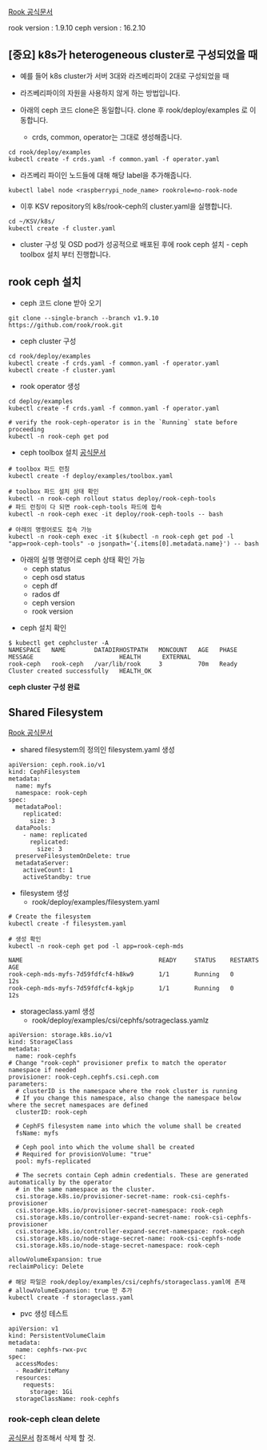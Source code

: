 [Rook 공식문서](https://rook.io/docs/rook/v1.9/quickstart.html)

rook version : 1.9.10
ceph version : 16.2.10

## [중요] k8s가 heterogeneous cluster로 구성되었을 때
* 예를 들어 k8s cluster가 서버 3대와 라즈베리파이 2대로 구성되었을 때
* 라즈베리파이의 자원을 사용하지 않게 하는 방법입니다.   

* 아래의 ceph 코드 clone은 동일합니다. clone 후 rook/deploy/examples 로 이동합니다.
  * crds, common, operator는 그대로 생성해줍니다.
```
cd rook/deploy/examples
kubectl create -f crds.yaml -f common.yaml -f operator.yaml
```

* 라즈베리 파이인 노드들에 대해 해당 label을 추가해줍니다.
```
kubectl label node <raspberrypi_node_name> rookrole=no-rook-node
```

* 이후 KSV repository의 k8s/rook-ceph의 cluster.yaml을 실행합니다.
```
cd ~/KSV/k8s/
kubectl create -f cluster.yaml
```

* cluster 구성 및 OSD pod가 성공적으로 배포된 후에  rook ceph 설치 - ceph toolbox 설치 부터 진행합니다.

## rook ceph 설치 

* ceph 코드 clone 받아 오기
```
git clone --single-branch --branch v1.9.10 https://github.com/rook/rook.git
```

* ceph cluster 구성
```
cd rook/deploy/examples
kubectl create -f crds.yaml -f common.yaml -f operator.yaml
kubectl create -f cluster.yaml
```

* rook operator 생성
```
cd deploy/examples
kubectl create -f crds.yaml -f common.yaml -f operator.yaml

# verify the rook-ceph-operator is in the `Running` state before proceeding
kubectl -n rook-ceph get pod
```

* ceph toolbox 설치
[공식문서](https://rook.io/docs/rook/v1.8/ceph-toolbox.html)
```
# toolbox 파드 런칭
kubectl create -f deploy/examples/toolbox.yaml

# toolbox 파드 설치 상태 확인
kubectl -n rook-ceph rollout status deploy/rook-ceph-tools
# 파드 런칭이 다 되면 rook-ceph-tools 파드에 접속
kubectl -n rook-ceph exec -it deploy/rook-ceph-tools -- bash

# 아래의 명령어로도 접속 가능
kubectl -n rook-ceph exec -it $(kubectl -n rook-ceph get pod -l "app=rook-ceph-tools" -o jsonpath='{.items[0].metadata.name}') -- bash
```
- 아래의 실행 명령어로 ceph 상태 확인 가능
    - ceph status
    - ceph osd status
    - ceph df
    - rados df
    - ceph version
    - rook version



* ceph 설치 확인
```
$ kubectl get cephcluster -A
NAMESPACE   NAME        DATADIRHOSTPATH   MONCOUNT   AGE   PHASE   MESSAGE                        HEALTH      EXTERNAL
rook-ceph   rook-ceph   /var/lib/rook     3          70m   Ready   Cluster created successfully   HEALTH_OK
```

**ceph cluster 구성 완료**


## Shared Filesystem
[Rook 공식문서](https://rook.io/docs/rook/v1.9/ceph-filesystem.html)

* shared filesystem의 정의인 filesystem.yaml 생성
```
apiVersion: ceph.rook.io/v1
kind: CephFilesystem
metadata:
  name: myfs
  namespace: rook-ceph
spec:
  metadataPool:
    replicated:
      size: 3
  dataPools:
    - name: replicated
      replicated:
        size: 3
  preserveFilesystemOnDelete: true
  metadataServer:
    activeCount: 1
    activeStandby: true
``` 
* filesystem 생성
  * rook/deploy/examples/filesystem.yaml
```
# Create the filesystem
kubectl create -f filesystem.yaml

# 생성 확인
kubectl -n rook-ceph get pod -l app=rook-ceph-mds

NAME                                      READY     STATUS    RESTARTS   AGE
rook-ceph-mds-myfs-7d59fdfcf4-h8kw9       1/1       Running   0          12s
rook-ceph-mds-myfs-7d59fdfcf4-kgkjp       1/1       Running   0          12s
```

* storageclass.yaml 생성
  * rook/deploy/examples/csi/cephfs/sotrageclass.yamlz
```
apiVersion: storage.k8s.io/v1
kind: StorageClass
metadata:
  name: rook-cephfs
# Change "rook-ceph" provisioner prefix to match the operator namespace if needed
provisioner: rook-ceph.cephfs.csi.ceph.com
parameters:
  # clusterID is the namespace where the rook cluster is running
  # If you change this namespace, also change the namespace below where the secret namespaces are defined
  clusterID: rook-ceph

  # CephFS filesystem name into which the volume shall be created
  fsName: myfs

  # Ceph pool into which the volume shall be created
  # Required for provisionVolume: "true"
  pool: myfs-replicated

  # The secrets contain Ceph admin credentials. These are generated automatically by the operator
  # in the same namespace as the cluster.
  csi.storage.k8s.io/provisioner-secret-name: rook-csi-cephfs-provisioner
  csi.storage.k8s.io/provisioner-secret-namespace: rook-ceph
  csi.storage.k8s.io/controller-expand-secret-name: rook-csi-cephfs-provisioner
  csi.storage.k8s.io/controller-expand-secret-namespace: rook-ceph
  csi.storage.k8s.io/node-stage-secret-name: rook-csi-cephfs-node
  csi.storage.k8s.io/node-stage-secret-namespace: rook-ceph

allowVolumeExpansion: true
reclaimPolicy: Delete
```

```
# 해당 파일은 rook/deploy/examples/csi/cephfs/storageclass.yaml에 존재 
# allowVolumeExpansion: true 만 추가 
kubectl create -f storageclass.yaml
```


* pvc 생성 테스트
```
apiVersion: v1
kind: PersistentVolumeClaim
metadata:
  name: cephfs-rwx-pvc
spec:
  accessModes:
  - ReadWriteMany
  resources:
    requests:
      storage: 1Gi
  storageClassName: rook-cephfs
```

### rook-ceph clean delete
[공식문서](https://rook.io/docs/rook/v1.9/ceph-teardown.html) 참조해서 삭제 할 것.
